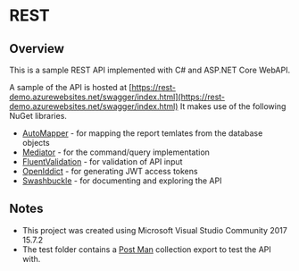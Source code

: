 ﻿# REST

## Overview

This is a sample REST API implemented with C# and ASP.NET Core WebAPI.

A sample of the API is hosted at [https://rest-demo.azurewebsites.net/swagger/index.html](https://rest-demo.azurewebsites.net/swagger/index.html) 
It makes use of the following NuGet libraries.

+ [AutoMapper](https://automapper.org/) - for mapping the report temlates from the database objects
+ [Mediator](https://github.com/jbogard/MediatR) - for the command/query implementation
+ [FluentValidation](https://github.com/JeremySkinner/FluentValidation) - for validation of API input
+ [OpenIddict](https://github.com/openiddict/openiddict-core) - for generating JWT access tokens
+ [Swashbuckle](https://github.com/domaindrivendev/Swashbuckle.AspNetCore) - for documenting and exploring the API

## Notes
+ This project was created using Microsoft Visual Studio Community 2017 15.7.2
+ The test folder contains a [Post Man](https://www.getpostman.com/) collection export to test the API with.